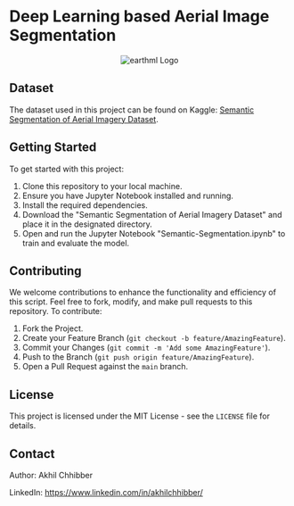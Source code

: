 # Deep Learning based Aerial Image Segmentation
<p align="center">
  <img src="https://github.com/akhilchibber/Semantic-Segmentation-Aerial-Imagery/blob/main/Semantic-Segmentation.png?raw=true" alt="earthml Logo">
</p>

## Dataset
The dataset used in this project can be found on Kaggle: [Semantic Segmentation of Aerial Imagery Dataset](https://www.kaggle.com/datasets/humansintheloop/semantic-segmentation-of-aerial-imagery/data). 

## Getting Started
To get started with this project:

1. Clone this repository to your local machine.
2. Ensure you have Jupyter Notebook installed and running.
3. Install the required dependencies.
4. Download the "Semantic Segmentation of Aerial Imagery Dataset" and place it in the designated directory.
5. Open and run the Jupyter Notebook "Semantic-Segmentation.ipynb" to train and evaluate the model.

## Contributing
We welcome contributions to enhance the functionality and efficiency of this script. Feel free to fork, modify, and make pull requests to this repository. To contribute:

1. Fork the Project.
2. Create your Feature Branch (`git checkout -b feature/AmazingFeature`).
3. Commit your Changes (`git commit -m 'Add some AmazingFeature'`).
4. Push to the Branch (`git push origin feature/AmazingFeature`).
5. Open a Pull Request against the `main` branch.

## License

This project is licensed under the MIT License - see the `LICENSE` file for details.

## Contact

Author: Akhil Chhibber

LinkedIn: https://www.linkedin.com/in/akhilchhibber/
